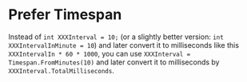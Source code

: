 # Prefer Timespan

Instead of `int XXXInterval = 10;` (or a slightly better version: `int XXXIntervalInMinute = 10`) and later convert it to milliseconds like this `XXXIntervalIn * 60 * 1000`, you can use `XXXInterval = Timespan.FromMinutes(10)` and later convert it to milliseconds by `XXXInterval.TotalMilliseconds`.
